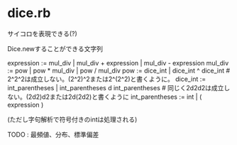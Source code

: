 # dice.rb
サイコロを表現できる(?)

Dice.newすることができる文字列

expression := mul_div | mul_div + expression | mul_div - expression
mul_div :=  pow | pow * mul_div | pow / mul_div
pow := dice_int | dice_int ^ dice_int  # 2^2^2は成立しない。(2^2)^2または2^(2^2)と書くように。
dice_int := int_parentheses | int_parentheses d int_parentheses # 同じく2d2d2は成立しない。(2d2)d2または2d(2d2)と書くように
int_parentheses := int | ( expression )

(ただし字句解析で符号付きのintは処理される)

TODO : 最頻値、分布、標準偏差
